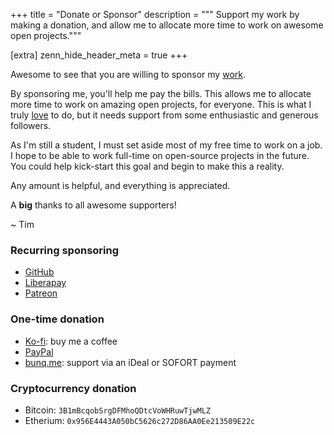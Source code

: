 +++
title = "Donate or Sponsor"
description = """
Support my work by making a donation, and allow me to allocate more time to work
on awesome open projects."""

[extra]
zenn_hide_header_meta = true
+++

Awesome to see that you are willing to sponsor my [work](@/projects.md).

By sponsoring me, you'll help me pay the bills. This allows me to allocate more
time to work on amazing open projects, for everyone. This is what I truly
[love](@/about.md) to do, but it needs support from some enthusiastic and
generous followers.

As I'm still a student, I must set aside most of my free time to work on a job.
I hope to be able to work full-time on open-source projects in the future. You
could help kick-start this goal and begin to make this a reality.

Any amount is helpful, and everything is appreciated.

A **big** thanks to all awesome supporters!

~ Tim

### Recurring sponsoring

- [GitHub](https://github.com/users/timvisee/sponsorship)<span class="muted">
- [Liberapay](https://liberapay.com/timvisee/)
- [Patreon](https://patreon.com/timvisee)

### One-time donation
- [Ko-fi](https://ko-fi.com/timvisee)<span class="muted">: buy me a coffee</span>
- [PayPal](https://paypal.me/timvisee)
- [bunq.me](https://bunq.me/timvisee/0/Sponsor)<span class="muted">: support via an iDeal or SOFORT payment</span>

### Cryptocurrency donation
- Bitcoin: `3B1mBcqobSrgDFMhoQDtcVoWHRuwTjwMLZ`
- Etherium: `0x956E4443A050bC5626c272D86AA0Ee213509E22c`
